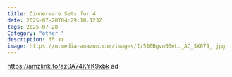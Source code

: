 ```yaml
---
title: Dinnerware Sets for 4
date: 2025-07-28T04:29:10.123Z
tags: 2025-07-28
Category: "other "
description: 35.xx
image: https://m.media-amazon.com/images/I/510Bgvn00eL._AC_SX679_.jpg
---
```

https://amzlink.to/az0A74KYK9xbk  ad